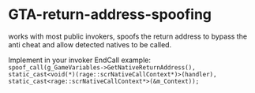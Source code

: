 # GTA-return-address-spoofing
works with most public invokers, spoofs the return address to bypass the anti cheat and allow detected natives to be called.

Implement in your invoker EndCall example:</br>
`spoof_call(g_GameVariables->GetNativeReturnAddress(), static_cast<void(*)(rage::scrNativeCallContext*)>(handler), static_cast<rage::scrNativeCallContext*>(&m_Context));`
